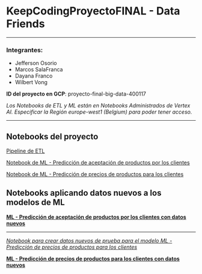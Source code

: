 # KeepCodingProyectoFINAL - Data Friends

---

### Integrantes:
- Jefferson Osorio
- Marcos SalaFranca
- Dayana Franco
- Wilbert Vong

**ID del proyecto en GCP**: proyecto-final-big-data-400117

*Los Notebooks de ETL y ML están en Notebooks Administrados de Vertex AI. Especificar la Región europe-west1 (Belgium) para poder tener acceso.*

---

## Notebooks del proyecto

[Pipeline de ETL](https://colab.research.google.com/drive/1_vJteNhvBnaPKgWufOWZ22y5E3SCZ8aG?usp=sharing)

[Notebook de ML - Predicción de aceptación de productos por los clientes](https://colab.research.google.com/drive/1IYZ5_tvi5MMOiA2puHW9QdwonANKFdif?usp=sharing)

[Notebook de ML - Predicción de precios de productos para los clientes](https://colab.research.google.com/drive/1XO0Fqjbk1y_LNzpAQiwdy7qxhm768v3i?usp=sharing)

## Notebooks aplicando datos nuevos a los modelos de ML

**[ML - Predicción de aceptación de productos por los clientes con datos nuevos](https://colab.research.google.com/drive/1WJQHoAG-d__LCIIf339Y-Tz8TDvZB499?usp=sharing)**

---

[*Notebook para crear datos nuevos de prueba para el modelo ML - Predicción de precios de productos para los clientes*](https://colab.research.google.com/drive/1arQrh2KRvA9922AVKnXs-Bm181MacxtQ?usp=sharing)

**[ML - Predicción de precios de productos para los clientes con datos nuevos](https://colab.research.google.com/drive/10G0_CF8YroIACVHUblxAuo6TTFeT_xNH?usp=sharing)**
